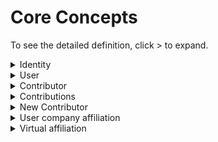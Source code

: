 # Core Concepts

To see the detailed definition, click > to expand.

<details>

<summary>Identity</summary>

Identity is coming from connectors and is a kind of user account in a specific data source.

This can be for example somebody's GitHub profile, git identity, Slack account, etc.

Identity can be claimed by a [user](core-concepts.md#user). A single [user](core-concepts.md#user) can have multiple identities in different data sources or even multiple identities of the same data source type.

Identity is unclaimed if it is not yet assigned to any user.

Identity can be marked as bot.

Identity has a data source type and the following properties:

* Data source.
* Is a bot flag.
* Email address (optional).
* Name (optional).
* User name (optional).
* Avatar URL (optional).

</details>

<details>

<summary>User</summary>

The user is an LFX profile. The user will have an LFID and can claim [identities](core-concepts.md#identity).

</details>

<details>

<summary>Contributor</summary>

A contributor is defined as someone who makes a [contribution](core-concepts.md#contributions).

A contributor is either an unclaimed [identity ](core-concepts.md#identity)or a set of claimed identities (under a single [user](core-concepts.md#user)).

</details>

<details>

<summary>Contributions</summary>

Contribution is a kind of activity depending on the data source type.

We only consider activities on repositories that are not disabled and have Insights enabled.

Currently, the contribution is defined as any of the following:

* Authoring, Co-Authoring, or committing a git commit.
* Creating/editing confluence page or attachment.
* Approving/Reviewing a Gerrit changeset/approval.
* Creating/Closing/Merging/Editing a Gerrit changeset.
* Adding/Editing a Gerrit comment.
* Creating/Committing a gerrit patchset.
* Creating/Closing/Editing a Github/Jira/Bugzilla issue.
* Commenting on a Gerrit/Jira/Bugzilla issue.
* GitHub/Jira/Buzzilla assignment.
* Creating/Closing/Merging/Editing a GitHub pull request.
* GitHub pull request assignment.
* Commenting on a GitHub pull request.
* Editing/Deleting a GitHub comment.
* Reviewing/Approving/Rejecting/Requesting changes on a GitHub pull request.
* Being requested a GitHub pull request reviewer.
* Pusher
* Watcher

**Note:** Various reaction types such as GitHub reaction to comment/Issue/PR as contributions are not counted.

</details>

<details>

<summary>New Contributor</summary>

A new contributor is someone who contributes the first [contribution](https://github.com/LF-Engineering/lfx-insights-ui/blob/main/DEFINITIONS.md#contribution) in a specific time range and can also be in a particular project.

This means that a given [contributor](https://github.com/LF-Engineering/lfx-insights-ui/blob/main/DEFINITIONS.md#contributor) should not have any [contributions](https://github.com/LF-Engineering/lfx-insights-ui/blob/main/DEFINITIONS.md#contribution) before the current time range start date (for a specific project, we consider a given project's new contributors).

</details>

<details>

<summary>User company affiliation</summary>

Users can have multiple company affiliations. Each affiliation has:

* Date range affiliation starts on a given date and ends on a given date. Both the start and end dates can be unlimited.
* Project affiliations are specific to a project, so users can have different company affiliations for different projects.
* Organization.

User affiliations are defined at the user level, so they apply to all claimed identities of users.

</details>

<details>

<summary>Virtual affiliation</summary>

Virtual affiliations are defined only for unclaimed non-bot identities, so an identity cannot be a bot and cannot be linked to a user.

An identity is virtually affiliated with a company when the [identity](https://github.com/LF-Engineering/lfx-insights-ui/blob/main/DEFINITIONS.md#identity)'s email address domain matches the organization domain defined in a special _org\_domain_ table.

Those _virtual affiliations_ are not project specific and have no time ranges.

They are just helpers to allow finding more company affiliations.

</details>
